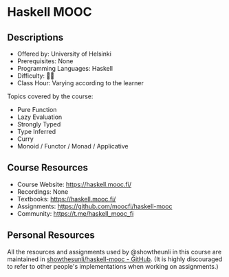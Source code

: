# Haskell MOOC

## Descriptions

- Offered by: University of Helsinki
- Prerequisites: None
- Programming Languages: Haskell
- Difficulty: 🌟🌟
- Class Hour: Varying according to the learner

Topics covered by the course:

- Pure Function
- Lazy Evaluation
- Strongly Typed
- Type Inferred
- Curry
- Monoid / Functor / Monad / Applicative

## Course Resources

- Course Website: <https://haskell.mooc.fi/>
- Recordings: None
- Textbooks: <https://haskell.mooc.fi/>
- Assignments: <https://github.com/moocfi/haskell-mooc>
- Community: <https://t.me/haskell_mooc_fi>

## Personal Resources

All the resources and assignments used by @showtheunli in this course are maintained in [showthesunli/haskell-mooc - GitHub](https://github.com/showthesunli/haskell-mooc). (It is highly discouraged to refer to other people's implementations when working on assignments.)
